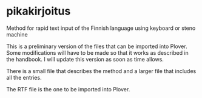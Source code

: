 # pikakirjoitus
Method for rapid text input of the Finnish language using keyboard or steno machine

This is a preliminary version of the files that can be imported into Plover. 
Some modifications will have to be made so that it works as described in the handbook.
I will update this version as soon as time allows.  

There is a small file that describes the method and a larger file that includes all 
the entries.

The RTF file is the one to be imported into Plover.

